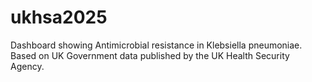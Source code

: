# ukhsa2025
Dashboard showing Antimicrobial resistance in Klebsiella pneumoniae. Based on UK Government data published by the UK Health Security Agency.
